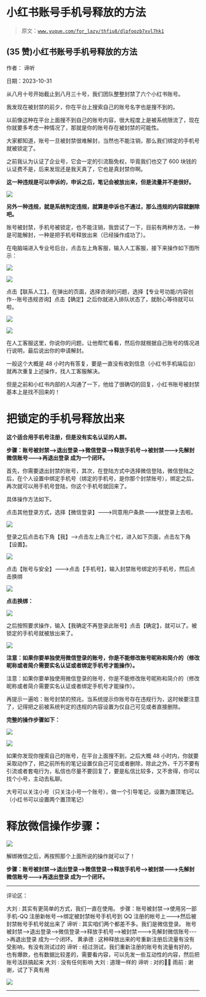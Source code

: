 # 小红书账号手机号释放的方法

> 原文：[`www.yuque.com/for_lazy/thfiu8/dlpfoozb7xvl7hk1`](https://www.yuque.com/for_lazy/thfiu8/dlpfoozb7xvl7hk1)

## (35 赞)小红书账号手机号释放的方法

作者： 谛听

日期：2023-10-31

从八月十号开始截止到八月三十号，我们团队整整封禁了六个小红书账号。

我发现在被封禁的前夕，你在平台上搜索自己的账号名字也是搜不到的。

以前像这种在平台上面搜不到自己的账号内容，很大程度上是被系统限流了，现在你就要多考虑一种情况了，那就是你的账号存在被封禁的可能性。

大家都知道，账号一旦被封禁很难解封，当然也不能注销，那么我们绑定的手机号就被锁定了。

之前我认为认证了企业号，它会一定的引流豁免权，毕竟我们也交了 600 块钱的认证费不是，后来发现还是我天真了，它也是真封禁你啊。

**这一种违规是可以申诉的，申诉之后，笔记会被放出来，但是流量并不是很好。**

![](img/bff7cf21e8bc92320e6d6595787bae45.png)

**另外一种违规，就是系统判定违规，就算是申诉也不通过，那么违规的内容就删除吧。**

账号被封禁，手机号被锁定，也不能注销，我尝试了一下，目前有两种方法，一种是可能解封，一种是把手机号释放出来（已经操作成功了）。

在电脑端进入专业号后台，点击左上角客服，输入人工客服，接下来操作如下图所示：

![](img/5886a749e8d4f9ae0ef029ecad792e07.png)

![](img/32cef41cf75b1be0a9bf0968babbfa22.png)

点击【联系人工】，在弹出的页面，选择咨询的问题，选择【专业号功能/内容创作--账号违规咨询】点击【确定】之后你就进入排队状态了，就耐心等待就可以啦。

![](img/ee2ddbfac90d48082a844955bbefa508.png)

![](img/34555cb770e6a8639ae859952c3967d3.png)

在人工客服这里，你说你的问题，让他帮忙看看，然后你就根据自己账号的情况进行说明，最后说出你的申请解封。

一般这个大概是 48 小时内有答复，要是一直没有收到信息（小红书手机端后台）就再次重复上述操作，找人工客服解决。

但是之前和小红书内部的人沟通了一下，他给了很确切的回复，小红书账号被封禁基本上是找不回来的！

# **把锁定的手机号释放出来**

**这个适合用手机号注册，但是没有实名认证的人群。**

**步骤：账号被封禁-->退出登录-->微信登录-->释放手机号-->被封禁--->先解封微信账号--->再退出登录 成为一个闭环。**

首先，你需要退出封禁的账号，其次，在登陆方式中选择微信登陆，微信登陆之后，在个人设置中绑定手机号（绑定的手机号，是你那个封禁账号），绑定之后，再次就可以用手机号登陆，你这个手机号就回来了。

具体操作方法如下。

点击其他登录方式，选择【微信登录】--->同意用户条款--->就登录上去啦。

![](img/37f698b84e40ea5d2dc4dffbad0800f7.png)

登录之后点击右下角【我】-->点击左上角三个杠，进入如下页面，点击左下角【设置】。

![](img/eb3de6d243c1ac7be29e81baebbb2783.png)

点击【账号与安全】--->点击【手机号】，输入封禁账号绑定的手机号，然后点击换绑

![](img/33177f05ae90aeca5de93f3d5f01a26b.png)

**点击换绑：**

![](img/6f19f30b0f116b549acd27aa99bd05d4.png)

之后按照要求操作，输入【我确定不再登录此账号】点击【确定】，就可以了。被锁定的手机号就被放出来了。

![](img/69bac9effd5b2af8c056f10ad7fc1dc8.png)

**注意：如果你要单独使用微信登录的账号，你是不能修改账号昵称和简介的（修改昵称或者简介需要实名认证或者绑定手机号才能操作）。**

注意：如果你要单独使用微信登录的账号，你是不能修改账号昵称和简介的（修改昵称或者简介需要实名认证或者绑定手机号才能操作）。

再提示一遍哈：账号封禁的预兆，当系统提示你账号存在违规行为，这时候要注意了，记得把之前被系统判定的违规的内容设置为仅自己可见或者直接删除。

**完整的操作步骤如下：**

![](img/fe995abdc9af9ca7e4cbc9ab457b18c2.png)

![](img/d67aa44bcef63eea543512ebfdcd3c75.png)

如果你发现你搜索自己的账号，在平台上面搜不到，之后大概 48 小时内，你就要采取动作了，把之前所有的笔记设置仅自己可见或者删除，除此之外，千万不要有引流或者套电行为，私信也尽量不要回复了，要是私信比较多，又不舍得，你可以找个小号，主动去私聊。

大号可以关注小号（只关注小号一个账号），做一个引导笔记，设置为置顶笔记。（小红书可以设置两个置顶笔记）

# 释放微信操作步骤：

![](img/0f9ae773db80040dd879fc11fee64f03.png)

解绑微信之后，再按照那个上面所说的操作就可以了！

**步骤：账号被封禁-->退出登录-->微信登录-->释放手机号-->被封禁--->先解封微信账号--->再退出登录 成为一个闭环。**

* * *

评论区：

大刘 : 其实有更简单的方式，我们一直在使用。
步骤：账号被封禁-->使用另一部手机-QQ 注册新帐号-->绑定被封禁帐号手机号到 QQ 注册的帐号上--->然后被封禁帐号手机号就出来了
谛听 : 其实咱们两个都差不多。我们是微信登录。
账号被封禁-->退出登录-->微信登录-->释放手机号-->被封禁--->先解封微信账号--->再退出登录 成为一个闭环。
黄承德 : 这种释放出来的号重新注册后流量有没有受影响，有没有测试过的
谛听 : 经过测试，我们重新注册的账号有流量有好的，也有爆款，也有数据比较差的，需要看内容，可以先发一些互动性的内容，然后把账号活跃搞起来
大刘 : 没有任何影响
大刘 : 道理一样的
谛听 : 对的🌟🌟
雨前 : 谢谢，试了下真有用

![](img/1c37d505930596d12a88ab23e11aa07a.png)

* * *